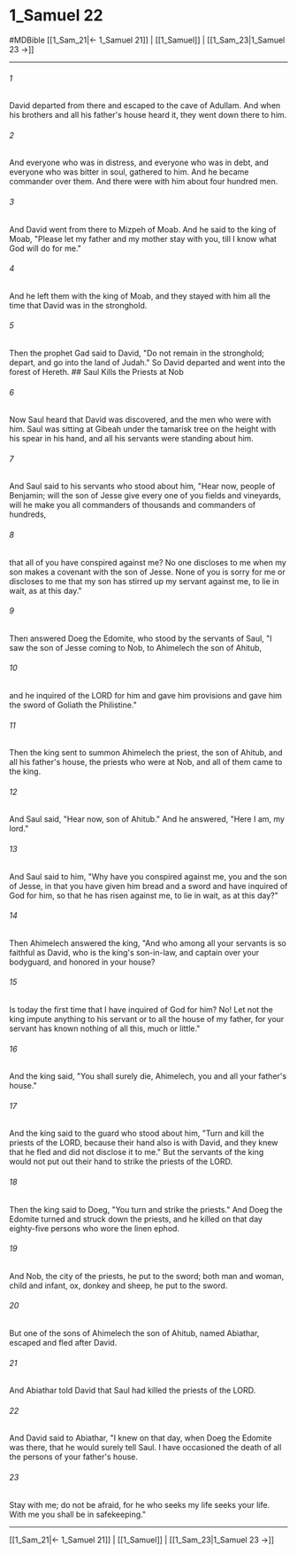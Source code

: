 # 1_Samuel 22
#MDBible
[[1_Sam_21|← 1_Samuel 21]] | [[1_Samuel]] | [[1_Sam_23|1_Samuel 23 →]]

***

###### 1 
David departed from there and escaped to the cave of Adullam. And when his brothers and all his father's house heard it, they went down there to him. 

###### 2 
And everyone who was in distress, and everyone who was in debt, and everyone who was bitter in soul, gathered to him. And he became commander over them. And there were with him about four hundred men. 

###### 3 
And David went from there to Mizpeh of Moab. And he said to the king of Moab, "Please let my father and my mother stay with you, till I know what God will do for me." 

###### 4 
And he left them with the king of Moab, and they stayed with him all the time that David was in the stronghold. 

###### 5 
Then the prophet Gad said to David, "Do not remain in the stronghold; depart, and go into the land of Judah." So David departed and went into the forest of Hereth. ## Saul Kills the Priests at Nob 

###### 6 
Now Saul heard that David was discovered, and the men who were with him. Saul was sitting at Gibeah under the tamarisk tree on the height with his spear in his hand, and all his servants were standing about him. 

###### 7 
And Saul said to his servants who stood about him, "Hear now, people of Benjamin; will the son of Jesse give every one of you fields and vineyards, will he make you all commanders of thousands and commanders of hundreds, 

###### 8 
that all of you have conspired against me? No one discloses to me when my son makes a covenant with the son of Jesse. None of you is sorry for me or discloses to me that my son has stirred up my servant against me, to lie in wait, as at this day." 

###### 9 
Then answered Doeg the Edomite, who stood by the servants of Saul, "I saw the son of Jesse coming to Nob, to Ahimelech the son of Ahitub, 

###### 10 
and he inquired of the LORD for him and gave him provisions and gave him the sword of Goliath the Philistine." 

###### 11 
Then the king sent to summon Ahimelech the priest, the son of Ahitub, and all his father's house, the priests who were at Nob, and all of them came to the king. 

###### 12 
And Saul said, "Hear now, son of Ahitub." And he answered, "Here I am, my lord." 

###### 13 
And Saul said to him, "Why have you conspired against me, you and the son of Jesse, in that you have given him bread and a sword and have inquired of God for him, so that he has risen against me, to lie in wait, as at this day?" 

###### 14 
Then Ahimelech answered the king, "And who among all your servants is so faithful as David, who is the king's son-in-law, and captain over your bodyguard, and honored in your house? 

###### 15 
Is today the first time that I have inquired of God for him? No! Let not the king impute anything to his servant or to all the house of my father, for your servant has known nothing of all this, much or little." 

###### 16 
And the king said, "You shall surely die, Ahimelech, you and all your father's house." 

###### 17 
And the king said to the guard who stood about him, "Turn and kill the priests of the LORD, because their hand also is with David, and they knew that he fled and did not disclose it to me." But the servants of the king would not put out their hand to strike the priests of the LORD. 

###### 18 
Then the king said to Doeg, "You turn and strike the priests." And Doeg the Edomite turned and struck down the priests, and he killed on that day eighty-five persons who wore the linen ephod. 

###### 19 
And Nob, the city of the priests, he put to the sword; both man and woman, child and infant, ox, donkey and sheep, he put to the sword. 

###### 20 
But one of the sons of Ahimelech the son of Ahitub, named Abiathar, escaped and fled after David. 

###### 21 
And Abiathar told David that Saul had killed the priests of the LORD. 

###### 22 
And David said to Abiathar, "I knew on that day, when Doeg the Edomite was there, that he would surely tell Saul. I have occasioned the death of all the persons of your father's house. 

###### 23 
Stay with me; do not be afraid, for he who seeks my life seeks your life. With me you shall be in safekeeping." 

***

[[1_Sam_21|← 1_Samuel 21]] | [[1_Samuel]] | [[1_Sam_23|1_Samuel 23 →]]

